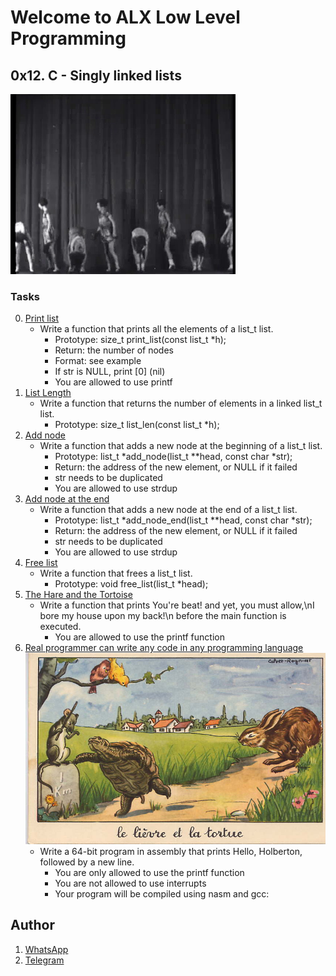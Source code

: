 # Welcome to ALX Low Level Programming
## 0x12. C - Singly linked lists
![logo](https://github.com/gama1221/alx-low_level_programming/blob/main/0x12-singly_linked_lists/giphy-3.gif) 
### Tasks
0. [Print list](https://github.com/gama1221/alx-low_level_programming/tree/main/0x12-singly_linked_lists/0-memset.c)
	- Write a function that prints all the elements of a list_t list.
        - Prototype: size_t print_list(const list_t *h);
        - Return: the number of nodes
        - Format: see example
        - If str is NULL, print [0] (nil)
        - You are allowed to use printf
1. [List Length](https://github.com/gama1221/alx-low_level_programming/tree/main/0x12-singly_linked_lists/1-list_len.c)
    - Write a function that returns the number of elements in a linked list_t list.
        - Prototype: size_t list_len(const list_t *h);
2. [Add node](https://github.com/gama1221/alx-low_level_programming/tree/main/0x12-singly_linked_lists/2-add_node.c)
    - Write a function that adds a new node at the beginning of a list_t list.
        - Prototype: list_t *add_node(list_t **head, const char *str);
        - Return: the address of the new element, or NULL if it failed
        - str needs to be duplicated
        - You are allowed to use strdup
3. [Add node at the end](https://github.com/gama1221/alx-low_level_programming/tree/main/0x12-singly_linked_lists/3-add_node_end.c)
    - Write a function that adds a new node at the end of a list_t list.
        - Prototype: list_t *add_node_end(list_t **head, const char *str);
        - Return: the address of the new element, or NULL if it failed
        - str needs to be duplicated
        - You are allowed to use strdup
4. [Free list](https://github.com/gama1221/alx-low_level_programming/tree/main/0x12-singly_linked_lists/4-free_list.c)
    - Write a function that frees a list_t list.
        - Prototype: void free_list(list_t *head);
5. [The Hare and the Tortoise](https://github.com/gama1221/alx-low_level_programming/tree/main/0x12-singly_linked_lists/100-first.c)  
    - Write a function that prints You're beat! and yet, you must allow,\nI bore my house upon my back!\n before the main function is executed.
        - You are allowed to use the printf function
6. [Real programmer can write any code in any programming language](https://github.com/gama1221/alx-low_level_programming/tree/main/0x12-singly_linked_lists/100-first.c)  
![logo](https://github.com/gama1221/alx-low_level_programming/blob/main/0x12-singly_linked_lists/6Tortoise.jpg) 
    - Write a 64-bit program in assembly that prints Hello, Holberton, followed by a new line.
        - You are only allowed to use the printf function
        - You are not allowed to use interrupts
        - Your program will be compiled using nasm and gcc:
## Author
1. [WhatsApp](https://wa.me/+251991732949)
2. [Telegram](https://t.me/gama2112)